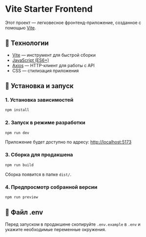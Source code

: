 # Vite Starter Frontend

Этот проект — легковесное фронтенд-приложение, созданное с помощью [Vite](https://vitejs.dev/).

## 🚀 Технологии

- [Vite](https://vitejs.dev/) — инструмент для быстрой сборки
- [JavaScript (ES6+)](https://developer.mozilla.org/en-US/docs/Web/JavaScript)
- [Axios](https://axios-http.com/) — HTTP-клиент для работы с API
- CSS — стилизация приложения


## 🔧 Установка и запуск

### 1. Установка зависимостей

```sh
npm install
```

### 2. Запуск в режиме разработки

```sh
npm run dev
```

Приложение будет доступно по адресу: [http://localhost:5173](http://localhost:5173)

### 3. Сборка для продакшена

```sh
npm run build
```

Сборка появится в папке `dist/`.

### 4. Предпросмотр собранной версии

```sh
npm run preview
```

## 📄 Файл .env

Перед запуском в продакшене скопируйте `.env.example` в `.env` и укажите необходимые переменные окружения.

